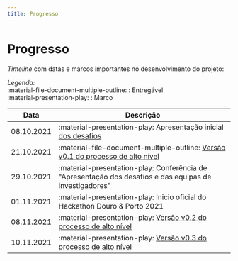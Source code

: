 ```yaml
---
title: Progresso
---
```


# Progresso

_Timeline_ com datas e marcos importantes no desenvolvimento do projeto:

_Legenda:_  
:material-file-document-multiple-outline: : Entregável  
:material-presentation-play: : Marco  

| Data       | Descrição                                                                                                         |
|:----------:|-------------------------------------------------------------------------------------------------------------------|
| 08.10.2021 | :material-presentation-play: Apresentação inicial [dos desafios](/#desafios)                                      |
| 21.10.2021 | :material-file-document-multiple-outline: [Versão v0.1 do processo de alto nível](/processos/#v01-versao-inicial) |
| 29.10.2021 | :material-presentation-play: Conferência de "Apresentação dos desafios e das equipas de investigadores"           |
| 01.11.2021 | :material-presentation-play: Inicio oficial do Hackathon Douro & Porto 2021                                       |
| 08.11.2021 | :material-presentation-play: [Versão v0.2 do processo de alto nível](/processos/#v02-primeira-iteracao-c-ivdp)    |
| 10.11.2021 | :material-presentation-play: [Versão v0.3 do processo de alto nível](/processos/#v03-primeira-iteracao-c-porvid)  |

